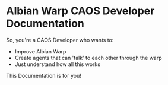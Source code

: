 Albian Warp CAOS Developer Documentation
========================================

So, you're a CAOS Developer who wants to:

* Improve Albian Warp
* Create agents that can 'talk' to each other through the warp
* Just understand how all this works

This Documentation is for you!